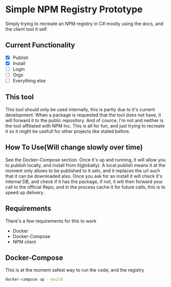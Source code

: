 # Simple NPM Registry Prototype
Simply trying to recreate an NPM registry in C# mostly using the docs, and the client tool it self.
## Current Functionality
- [x] Publish
- [x] Install
- [ ] Login
- [ ] Orgs
- [ ] Everything else

## This tool
This tool should only be used internally, this is partly due to it's current development.
When a package is requested that the tool does not have, it will forward it to the public repository.
And of cource, I'm not and neither is the tool affiliated with NPM Inc.
This is all for fun, and just trying to recreate it so it might be usefull for other projects like stated before.

## How To Use(Will change slowly over time)
See the Docker-Compose section.
Once it's up and running, it will allow you to publish locally, and install from it(globally).
A local publish means it at the moment only allows to be published to it selv, and it replaces the url such that it can be downloaded also.
Once you ask for an install it will check it's internal DB, and check if it has the package, if not, it will then forward your call to the official Repo, and in the process cache it for future calls, this is to speed up delivery.
## Requirements
There's a few requirements for this to work
   * Docker
   * Docker-Compose
   * NPM client

## Docker-Compose
This is at the moment safest way to run the code, and the registry
```bash
docker-compose up --build
```
